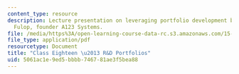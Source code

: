 ```yaml
---
content_type: resource
description: Lecture presentation on leveraging portfolio development by visitor Ric
  Fulop, founder A123 Systems.
file: /media/https%3A/open-learning-course-data-rc.s3.amazonaws.com/15-351-managing-innovation-and-entrepreneurship-spring-2008/5061ac1e9ed5bbbb746781ae3f5bea88_18_lec.pdf
file_type: application/pdf
resourcetype: Document
title: "Class Eighteen \u2013 R&D Portfolios"
uid: 5061ac1e-9ed5-bbbb-7467-81ae3f5bea88
---
```

